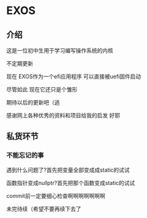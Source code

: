 # EXOS

## 介绍
这是一位初中生用于学习编写操作系统的内核

不定期更新

现在 EXOS作为一个efi应用程序 可以直接被uefi固件启动

尽管如此 现在它还只是个雏形

期待以后的更新吧（逃

感谢网上各种优秀的资料和项目给我的启发 好耶

## 私货环节

### 不能忘记的事
遇到什么问题了?首先把变量全部变成成static的试试

函数指针变成nullptr?首先把那个函数变成static的试试

commit前一定要细心检查啊啊啊啊啊啊啊

未完待续（希望不要再续下去了